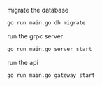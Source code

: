 
migrate the database
```bash
go run main.go db migrate
```

run the grpc server
```bash
go run main.go server start
```

run the api 
```bash
go run main.go gateway start
```